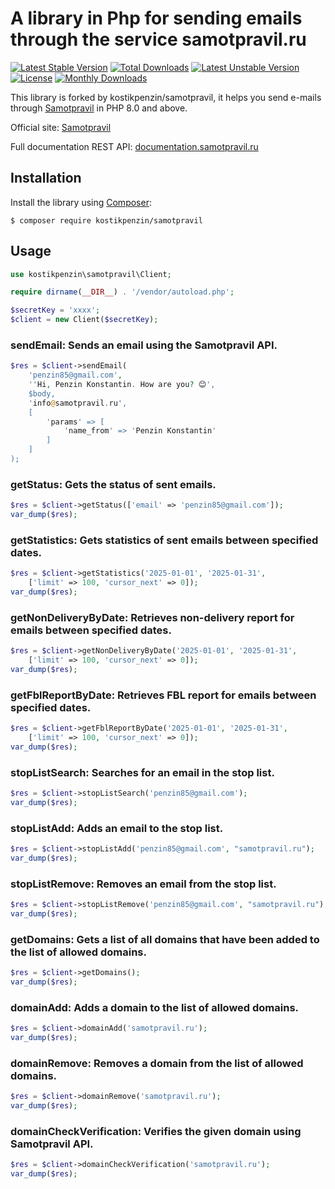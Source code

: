 # A library in Php for sending emails through the service samotpravil.ru

[![Latest Stable Version](https://poser.pugx.org/kostikpenzin/samotpravil/v/stable)](https://packagist.org/packages/kostikpenzin/samotpravil)
[![Total Downloads](https://poser.pugx.org/kostikpenzin/samotpravil/downloads)](https://packagist.org/packages/kostikpenzin/samotpravil)
[![Latest Unstable Version](https://poser.pugx.org/kostikpenzin/samotpravil/v/unstable)](https://packagist.org/packages/kostikpenzin/samotpravil)
[![License](https://poser.pugx.org/kostikpenzin/samotpravil/license)](https://packagist.org/packages/kostikpenzin/samotpravil)
[![Monthly Downloads](https://poser.pugx.org/kostikpenzin/samotpravil/d/monthly)](https://packagist.org/packages/kostikpenzin/samotpravil)


This library is forked by kostikpenzin/samotpravil, it helps you send e-mails through [Samotpravil](https://samotpravil.ru) in PHP 8.0 and above.

Official site: [Samotpravil](https://samotpravil.ru/)

Full documentation REST API: [documentation.samotpravil.ru](https://documentation.samotpravil.ru/)

## Installation

Install the library using [Composer](https://getcomposer.org/):

```
$ composer require kostikpenzin/samotpravil
```

## Usage

``` php
use kostikpenzin\samotpravil\Client;

require dirname(__DIR__) . '/vendor/autoload.php';

$secretKey = 'xxxx';
$client = new Client($secretKey);
```

### sendEmail: Sends an email using the Samotpravil API.

``` php
$res = $client->sendEmail(
    'penzin85@gmail.com',
    ''Hi, Penzin Konstantin. How are you? 😊', 
    $body,
    'info@samotpravil.ru',
    [
        'params' => [
            'name_from' => 'Penzin Konstantin'
        ]
    ]
);
```

### getStatus: Gets the status of sent emails.
``` php
$res = $client->getStatus(['email' => 'penzin85@gmail.com']);
var_dump($res);
```

### getStatistics: Gets statistics of sent emails between specified dates.
``` php
$res = $client->getStatistics('2025-01-01', '2025-01-31', 
    ['limit' => 100, 'cursor_next' => 0]);
var_dump($res);
```

### getNonDeliveryByDate: Retrieves non-delivery report for emails between specified dates.
``` php
$res = $client->getNonDeliveryByDate('2025-01-01', '2025-01-31', 
    ['limit' => 100, 'cursor_next' => 0]);
var_dump($res);
```

### getFblReportByDate: Retrieves FBL report for emails between specified dates.
``` php
$res = $client->getFblReportByDate('2025-01-01', '2025-01-31', 
    ['limit' => 100, 'cursor_next' => 0]);
var_dump($res);
```

### stopListSearch: Searches for an email in the stop list.
``` php
$res = $client->stopListSearch('penzin85@gmail.com');
var_dump($res);
```

### stopListAdd: Adds an email to the stop list.
``` php
$res = $client->stopListAdd('penzin85@gmail.com', "samotpravil.ru");
var_dump($res);
```

### stopListRemove: Removes an email from the stop list.
``` php
$res = $client->stopListRemove('penzin85@gmail.com', "samotpravil.ru");
var_dump($res);
```

### getDomains: Gets a list of all domains that have been added to the list of allowed domains.
``` php
$res = $client->getDomains();
var_dump($res);
```

### domainAdd: Adds a domain to the list of allowed domains.
``` php
$res = $client->domainAdd('samotpravil.ru');
var_dump($res);
```

### domainRemove: Removes a domain from the list of allowed domains.
``` php
$res = $client->domainRemove('samotpravil.ru');
var_dump($res);
```

### domainCheckVerification: Verifies the given domain using Samotpravil API.
``` php
$res = $client->domainCheckVerification('samotpravil.ru');
var_dump($res);
```
